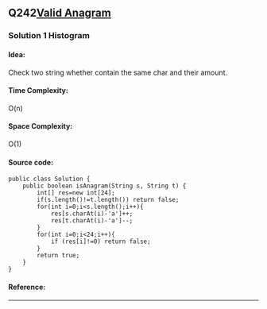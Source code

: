 ## Q242[Valid Anagram](https://leetcode.com/problems/valid-anagram/) 

### Solution 1 Histogram
#### Idea:
Check two string whether contain the same char and their amount.
#### Time Complexity: 
O(n)
#### Space Complexity:
O(1)
#### Source code:
```
public class Solution {
    public boolean isAnagram(String s, String t) {
        int[] res=new int[24];
        if(s.length()!=t.length()) return false;
        for(int i=0;i<s.length();i++){
            res[s.charAt(i)-'a']++;
            res[t.charAt(i)-'a']--;
        }
        for(int i=0;i<24;i++){
            if (res[i]!=0) return false;
        }
        return true;
    }
}
```
#### Reference:
---

